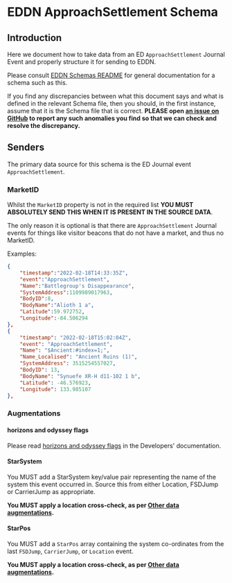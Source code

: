 # EDDN ApproachSettlement Schema

## Introduction
Here we document how to take data from an ED `ApproachSettlement` Journal 
Event and properly structure it for sending to EDDN.

Please consult [EDDN Schemas README](./README-EDDN-schemas.md) for general
documentation for a schema such as this.

If you find any discrepancies between what this document says and what is
defined in the relevant Schema file, then you should, in the first instance,
assume that it is the Schema file that is correct.
**PLEASE open
[an issue on GitHub](https://github.com/EDCD/EDDN/issues/new/choose)
to report any such anomalies you find so that we can check and resolve the
discrepancy.**

## Senders
The primary data source for this schema is the ED Journal event 
`ApproachSettlement`.

### MarketID
Whilst the `MarketID` property is not in the required list **YOU MUST
ABSOLUTELY SEND THIS WHEN IT IS PRESENT IN THE SOURCE DATA**.

The only reason it is optional is that there are `ApproachSettlement`
Journal events for things like visitor beacons that do not have a market, and
thus no MarketID.

Examples:

```json
{
    "timestamp":"2022-02-18T14:33:35Z",
    "event":"ApproachSettlement",
    "Name":"Battlegroup's Disappearance",
    "SystemAddress":1109989017963,
    "BodyID":8,
    "BodyName":"Alioth 1 a",
    "Latitude":59.972752,
    "Longitude":-84.506294
},
{
    "timestamp": "2022-02-18T15:02:04Z",
    "event": "ApproachSettlement",
    "Name": "$Ancient:#index=1;",
    "Name_Localised": "Ancient Ruins (1)",
    "SystemAddress": 3515254557027,
    "BodyID": 13,
    "BodyName": "Synuefe XR-H d11-102 1 b",
    "Latitude": -46.576923,
    "Longitude": 133.985107
},
```

### Augmentations
#### horizons and odyssey flags
Please read [horizons and odyssey flags](../docs/Developers.md#horizons-and-odyssey-flags)
in the Developers' documentation.

#### StarSystem

You MUST add a StarSystem key/value pair representing the name of the system
this event occurred in. Source this from either Location, FSDJump or
CarrierJump as appropriate.

**You MUST apply a location cross-check, as per
[Other data augmentations](../docs/Developers.md#other-data-augmentations).**

#### StarPos
You MUST add a `StarPos` array containing the system co-ordinates from the
last `FSDJump`, `CarrierJump`, or `Location` event.

**You MUST apply a location cross-check, as per
[Other data augmentations](../docs/Developers.md#other-data-augmentations).**
